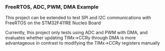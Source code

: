 ### FreeRTOS, ADC, PWM, DMA Example ###

This project can be extended to test SPI and I2C communications with FreeRTOS on the STM32F411RE Nucleo Board

Currently, this project only tests using ADC and PWM with DMA, and evaluates whether updating TIMx->CCRy through 
DMA is more advantageous in contrast to modifying the TIMx->CCRy registers manually